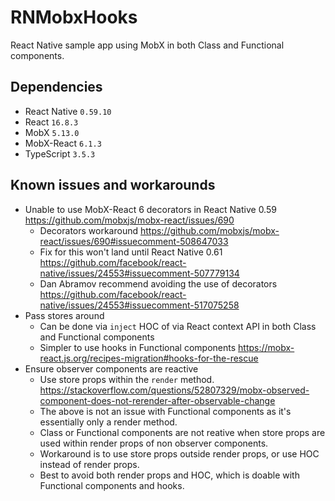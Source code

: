 # RNMobxHooks
React Native sample app using MobX in both Class and Functional components.

## Dependencies
- React Native `0.59.10`
- React `16.8.3`
- MobX `5.13.0`
- MobX-React `6.1.3`
- TypeScript `3.5.3`

## Known issues and workarounds
- Unable to use MobX-React 6 decorators in React Native 0.59 https://github.com/mobxjs/mobx-react/issues/690
    - Decorators workaround https://github.com/mobxjs/mobx-react/issues/690#issuecomment-508647033
    - Fix for this won't land until React Native 0.61 https://github.com/facebook/react-native/issues/24553#issuecomment-507779134
    - Dan Abramov recommend avoiding the use of decorators https://github.com/facebook/react-native/issues/24553#issuecomment-517075258
- Pass stores around
    - Can be done via `inject` HOC of via React context API in both Class and Functional components
    - Simpler to use hooks in Functional components https://mobx-react.js.org/recipes-migration#hooks-for-the-rescue
- Ensure observer components are reactive
    - Use store props within the `render` method. https://stackoverflow.com/questions/52807329/mobx-observed-component-does-not-rerender-after-observable-change
    - The above is not an issue with Functional components as it's essentially only a render method. 
    - Class or Functional components are not reative when store props are used within render props of non observer components.
    - Workaround is to use store props outside render props, or use HOC instead of render props.
    - Best to avoid both render props and HOC, which is doable with Functional components and hooks.